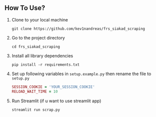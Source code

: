## How To Use?

1. Clone to your local machine
    ```
    git clone https://github.com/kev1nandreas/frs_siakad_scraping
    ```

2. Go to the project directory
    ```
    cd frs_siakad_scraping
    ```

2. Install all library dependencies
    ```
    pip install -r requirements.txt
    ```

3. Set up following variables in `setup.example.py` then rename the file to `setup.py`
    ```ruby
    SESSION_COOKIE = 'YOUR_SESSION_COOKIE'
    RELOAD_WAIT_TIME = 10
    ```

4. Run Streamlit (if u want to use streamlit app)
    ```
    streamlit run scrap.py
    ```
